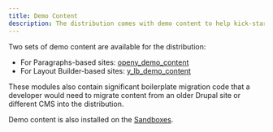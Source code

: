 ```yaml
---
title: Demo Content
description: The distribution comes with demo content to help kick-start your site building.
---
```


Two sets of demo content are available for the distribution:

- For Paragraphs-based sites: [openy_demo_content](https://github.com/open-y-subprojects/openy_demo_content)
- For Layout Builder-based sites: [y_lb_demo_content](https://github.com/YCloudYUSA/y_lb_demo_content)

These modules also contain significant boilerplate migration code that a developer would need to migrate content from an older Drupal site or different CMS into the distribution.

Demo content is also installed on the [Sandboxes](../../development/sandboxes).
